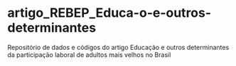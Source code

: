 # artigo_REBEP_Educa-o-e-outros-determinantes
Repositório de dados e códigos do artigo Educação e outros determinantes da participação laboral de adultos mais velhos no Brasil
